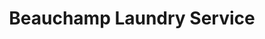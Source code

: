 ---
title: "Beauchamp Laundry Service"
url: /birmingham/beauchamp-laundry-service/
shop: Wäscherei
---